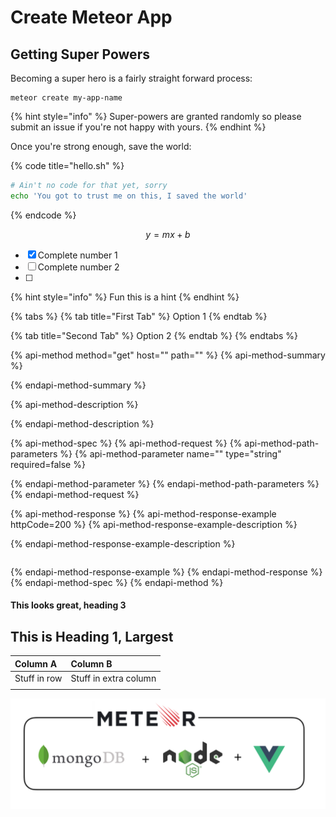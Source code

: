 # Create Meteor App

## Getting Super Powers

Becoming a super hero is a fairly straight forward process:

```
meteor create my-app-name
```

{% hint style="info" %}
 Super-powers are granted randomly so please submit an issue if you're not happy with yours.
{% endhint %}

Once you're strong enough, save the world:

{% code title="hello.sh" %}
```bash
# Ain't no code for that yet, sorry
echo 'You got to trust me on this, I saved the world'
```
{% endcode %}

$$
y = mx + b
$$

* [x] Complete number 1
* [ ] Complete number 2
* [ ] 
{% hint style="info" %}
Fun this is a hint
{% endhint %}

{% tabs %}
{% tab title="First Tab" %}
Option 1
{% endtab %}

{% tab title="Second Tab" %}
Option 2
{% endtab %}
{% endtabs %}

{% api-method method="get" host="" path="" %}
{% api-method-summary %}

{% endapi-method-summary %}

{% api-method-description %}

{% endapi-method-description %}

{% api-method-spec %}
{% api-method-request %}
{% api-method-path-parameters %}
{% api-method-parameter name="" type="string" required=false %}

{% endapi-method-parameter %}
{% endapi-method-path-parameters %}
{% endapi-method-request %}

{% api-method-response %}
{% api-method-response-example httpCode=200 %}
{% api-method-response-example-description %}

{% endapi-method-response-example-description %}

```

```
{% endapi-method-response-example %}
{% endapi-method-response %}
{% endapi-method-spec %}
{% endapi-method %}

#### This looks great, heading 3

## This is Heading 1, Largest

| Column A | Column B |
| :--- | :--- |
| Stuff in row | Stuff in extra column |
|  |  |

![](.gitbook/assets/image-4-.png)



